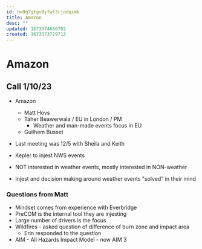 ```yaml
---
id: hw9q7gtgv9yfwl3rjodqimk
title: Amazon
desc: ""
updated: 1673374666702
created: 1673373729713
---
```


# Amazon

## Call 1/10/23

- Amazon

  - Matt Hovs
  - Taher Beawerwala / EU in London / PM
    - Weather and man-made events focus in EU
  - Guilhem Busset

- Last meeting was 12/5 with Sheila and Keith
- Kepler to injest NWS events
- NOT interested in weather events, mostly interested in NON-weather
- Injest and decision making around weather events "solved" in their mind

### Questions from Matt

- Mindset comes from experience with Everbridge
- PreCOM is the internal tool they are injesting
- Large number of drivers is the focus
- Wildfires - asked question of difference of burn zone and impact area
  - Erin responded to the question
- AIM - All Hazards Impact Model - now AIM 3

